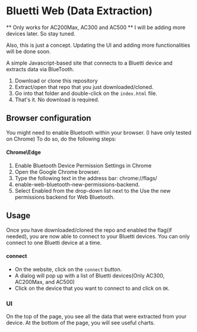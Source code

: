 # Bluetti Web (Data Extraction)

** Only works for AC200Max, AC300 and AC500 **
I will be adding more devices later. So stay tuned.

Also, this is just a concept. Updating the UI and adding more functionalities will be done soon.

A simple Javascript-based site that connects to a Bluetti device and extracts data via BlueTooth.

1. Download or clone this repository
2. Extract/open that repo that you just downloaded/cloned.
3. Go into that folder and double-click on the `index.html` file.
4. That's it. No download is required.

## Browser configuration

You might need to enable Bluetooth within your browser. (I have only tested on Chrome)
To do so, do the following steps:

#### Chrome\Edge

1. Enable Bluetooth Device Permission Settings in Chrome
2. Open the Google Chrome browser.
3. Type the following text in the address bar: chrome://flags/
4. enable-web-bluetooth-new-permissions-backend.
5. Select Enabled from the drop-down list next to the Use the new permissions backend for Web Bluetooth.

## Usage

Once you have downloaded/cloned the repo and enabled the flag(if needed), you are now able to connect to your Bluetti devices.
You can only connect to one Bluetti device at a time.

#### connect

- On the website, click on the `connect` button.
- A dialog will pop up with a list of Bluetti devices(Only AC300, AC200Max, and AC500)
- Click on the device that you want to connect to and click on `OK`.

### UI

On the top of the page, you see all the data that were extracted from your device.
At the bottom of the page, you will see useful charts.
